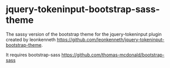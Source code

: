 jquery-tokeninput-bootstrap-sass-theme
======================================

The sassy version of the bootstrap theme for the jquery-tokeninput plugin created by leonkenneth https://github.com/leonkenneth/jquery-tokeninput-bootstrap-theme.

It requires bootstrap-sass https://github.com/thomas-mcdonald/bootstrap-sass
